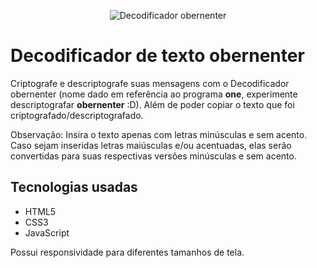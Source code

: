 <div align="center">
  
  ![Decodificador obernenter](https://github.com/user-attachments/assets/2c8e5313-486e-4dbf-9949-90a4659c6976)
  
</div>

# Decodificador de texto obernenter
Criptografe e descriptografe suas mensagens com o Decodificador obernenter (nome dado em referência ao programa **one**, experimente descriptografar **obernenter** :D). Além de poder copiar o texto que foi criptografado/descriptografado. 

Observação: Insira o texto apenas com letras minúsculas e sem acento. Caso sejam inseridas letras maiúsculas e/ou acentuadas, elas serão convertidas para suas respectivas versões minúsculas e sem acento.

## Tecnologias usadas
* HTML5
* CSS3
* JavaScript

Possui responsividade para diferentes tamanhos de tela.

